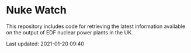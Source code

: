 # Nuke Watch

This repository includes code for retrieving the latest information available on the output of EDF nuclear power plants in the UK.

Last updated: 2021-01-20 09:40